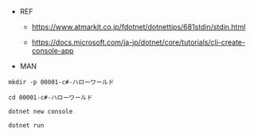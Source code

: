 - REF
  - https://www.atmarkit.co.jp/fdotnet/dotnettips/681stdin/stdin.html

  - https://docs.microsoft.com/ja-jp/dotnet/core/tutorials/cli-create-console-app

- MAN

```
mkdir -p 00001-c#-ハローワールド

cd 00001-c#-ハローワールド

dotnet new console

dotnet run
```
